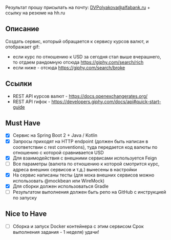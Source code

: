 Результат прошу присылать на почту:
DVPolyakova@alfabank.ru + ссылку на резюме на hh.ru

## Описание
Создать сервис, который обращается к сервису курсов валют, 
и отображает gif: 
- если курс по отношению к USD за сегодня стал выше 
вчерашнего, то отдаем рандомную отсюда 
https://giphy.com/search/rich 
- если ниже - отсюда https://giphy.com/search/broke
## Ссылки 
- REST API курсов валют - 
https://docs.openexchangerates.org/
- REST API гифок - 
https://developers.giphy.com/docs/api#quick-start-guide

## Must Have
- [x] Сервис на Spring Boot 2 + Java / Kotlin
- [x] Запросы приходят на HTTP endpoint 
(должен быть написан в соответствии с rest conventions),
туда передается код валюты по отношению с которой
сравнивается USD
- [X] Для взаимодействия с внешними сервисами 
используется Feign
- [ ] Все параметры (валюта по отношению к которой 
смотрится курс, адреса внешних сервисов и т.д.)
вынесены в настройки
- [x] На сервис написаны тесты (для мока внешних сервисов
можно использовать @mockbean или WireMock) 
- [x] Для сборки должен использоваться Gradle
- [ ] Результатом выполнения должен быть репо на GitHub 
с инструкцией по запуску

## Nice to Have 
- [ ] Сборка и запуск Docker контейнера с этим сервисом
Срок выполнения задания - 1 неделя) удачи!